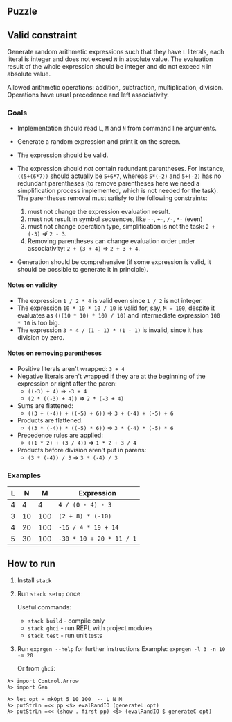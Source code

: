 ## Puzzle

## Valid constraint
Generate random arithmetic expressions such that they have `L` literals,
each literal is integer and does not exceed `N` in absolute value.
The evaluation result of the whole expression
should be integer and do not exceed `M` in absolute value.

Allowed arithmetic operations: addition, subtraction, multiplication, division.
Operations have usual precedence and left associativity.

### Goals

- Implementation should read `L`, `M` and `N` from command line arguments.
- Generate a random expression and print it on the screen.
- The expression should be valid.
- The expression should _not_ contain redundant parentheses. For instance, `((5+(6*7))` should actually be `5+6*7`, whereas `5*(-2)` and `5+(-2)` has no redundant parentheses (to remove parentheses here we need a simplification process implemented, which is not needed for the task). The parentheses removal must satisfy to the following constraints:

  1. must not change the expression evaluation result.
  2. must not result in symbol sequences, like `--`, `+-`, `/-`, `*-` (even)
  3. must not change operation type, simplification is not the task: `2 + (-3)` ⇏ `2 - 3`.
  4. Removing parentheses can change evaluation order under associativity: `2 + (3 + 4)` ⇒ `2 + 3 + 4`.

- Generation should be comprehensive (if some expression is valid, it should be possible to generate it in principle).

#### Notes on validity

- The expression `1 / 2 * 4` is valid even since `1 / 2` is not integer.
- The expression `10 * 10 * 10 / 10` is valid for, say, `M = 100`,
despite it evaluates as `(((10 * 10) * 10) / 10)` and intermediate expression `100 * 10`
is too big.
- The expression `3 * 4 / (1 - 1) * (1 - 1)` is invalid, since it has division by zero.

#### Notes on removing parentheses

- Positive literals aren't wrapped: `3 + 4`
- Negative literals aren't wrapped if they are at the
  beginning of the expression or right after the paren:
  - `((-3) + 4)` ⇒ `-3 + 4`
  - `(2 * ((-3) + 4))` ⇒ `2 * (-3 + 4)`
- Sums are flattened:
  - `((3 + (-4)) + ((-5) + 6))` ⇒ `3 + (-4) + (-5) + 6`
- Products are flattened:
  - `((3 * (-4)) * ((-5) * 6))` ⇒ `3 * (-4) * (-5) * 6`
- Precedence rules are applied:
  - `((1 * 2) + (3 / 4))` ⇒ `1 * 2 + 3 / 4`
- Products before division aren't put in parens:
  - `(3 * (-4)) / 3` ⇒ `3 * (-4) / 3`

### Examples
| L |  N |   M |               Expression |
|---|----|-----|--------------------------|
| 4 |  4 |   4 | `4 / (0 - 4) - 3`        |
| 3 | 10 | 100 | `(2 + 8) * (-10)`        |
| 4 | 20 | 100 | `-16 / 4 * 19 + 14`      |
| 5 | 30 | 100 | `-30 * 10 + 20 * 11 / 1` |


## How to run
1. Install `stack`
2. Run `stack setup` once

   Useful commands:
   - `stack build` - compile only
   - `stack ghci` - run REPL with project modules
   - `stack test` - run unit tests

3. Run `exprgen --help` for further instructions
   Example:
   `exprgen -l 3 -n 10 -m 20`

   Or from `ghci`:
```
λ> import Control.Arrow
λ> import Gen

λ> let opt = mkOpt 5 10 100  -- L N M
λ> putStrLn =<< pp <$> evalRandIO (generateU opt)
λ> putStrLn =<< (show . first pp) <$> (evalRandIO $ generateC opt)
```
